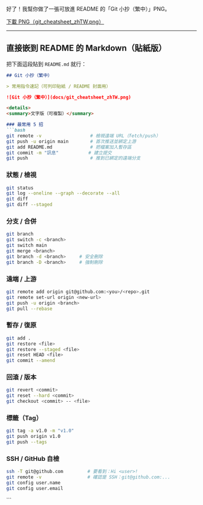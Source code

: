 好了！我幫你做了一張可放進 README 的「Git 小抄（繁中）」PNG。

[下載 PNG（git\_cheatsheet\_zhTW.png）](sandbox:/mnt/data/git_cheatsheet_zhTW.png)

---

## 直接嵌到 README 的 Markdown（貼紙版）

把下面這段貼到 `README.md` 就行：

````md
## Git 小抄（繁中）

> 常用指令速記（可列印貼紙 / README 封面用）

![Git 小抄（繁中）](docs/git_cheatsheet_zhTW.png)

<details>
<summary>文字版（可複製）</summary>

### 最常用 5 招
```bash
git remote -v                  # 檢視遠端 URL（fetch/push）
git push -u origin main        # 首次推送並綁定上游
git add README.md              # 把檔案加入暫存區
git commit -m "訊息"           # 建立提交
git push                       # 推到已綁定的遠端分支
````

### 狀態 / 檢視

```bash
git status
git log --oneline --graph --decorate --all
git diff
git diff --staged
```

### 分支 / 合併

```bash
git branch
git switch -c <branch>
git switch main
git merge <branch>
git branch -d <branch>     # 安全刪除
git branch -D <branch>     # 強制刪除
```

### 遠端 / 上游

```bash
git remote add origin git@github.com:<you>/<repo>.git
git remote set-url origin <new-url>
git push -u origin <branch>
git pull --rebase
```

### 暫存 / 復原

```bash
git add .
git restore <file>
git restore --staged <file>
git reset HEAD <file>
git commit --amend
```

### 回滾 / 版本

```bash
git revert <commit>
git reset --hard <commit>
git checkout <commit> -- <file>
```

### 標籤（Tag）

```bash
git tag -a v1.0 -m "v1.0"
git push origin v1.0
git push --tags
```

### SSH / GitHub 自檢

```bash
ssh -T git@github.com         # 要看到：Hi <user>!
git remote -v                 # 確認是 SSH：git@github.com:...
git config user.name
git config user.email
```

</details>
```


